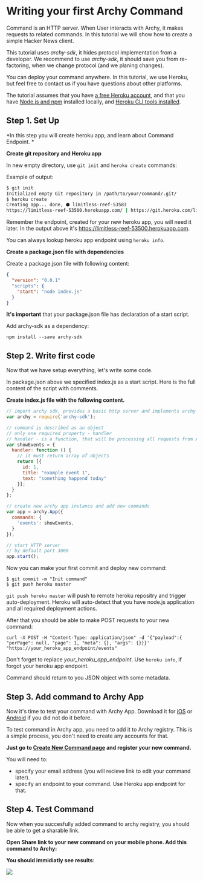 # Writing your first Archy Command

Command is an HTTP server. When User interacts with Archy, it makes requests to related commands. In this tutorial we will show how to create a simple Hacker News client.

This tutorial uses *archy-sdk*, it hides protocol implementation from a developer. We recommend to use *archy-sdk*, it should save you from re-factoring, when we change protocol (and we planing changes).

You can deploy your command anywhere. In this tutorial, we use Heroku, but feel free to contact us if you have questions about other platforms.

The tutorial assumes that you have [a free Heroku account](https://signup.heroku.com/signup/dc), and that you have [Node.js and npm](https://nodejs.org/en/download/) installed locally, and [Heroku CLI tools installed](https://devcenter.heroku.com/articles/heroku-command-line#download-and-install).

## Step 1. Set Up

*In this step you will create heroku app, and learn about Command Endpoint.
*

**Create git repository and Heroku app**

In new empty directory, use ```git init``` and ```heroku create``` commands:

Example of output:
```bash
$ git init
Initialized empty Git repository in /path/to/your/command/.git/
$ heroku create
Creating app... done, ⬢ limitless-reef-53583
https://limitless-reef-53500.herokuapp.com/ | https://git.heroku.com/limitless-reef-53500.git
``` 

Remember the endpoint, created for your new heroku app, you will need it later. In the output above it's https://limitless-reef-53500.herokuapp.com.

You can always lookup heroku app endpoint using ```heroku info```.


**Create a package.json file with dependencies**

Create a package.json file with following content:

```json
{
  "version": "0.0.1"
  "scripts": {
    "start": "node index.js"
  }
}
```
**It's important** that your package.json file has declaration of a start script.

Add archy-sdk as a dependency:

```
npm install --save archy-sdk
```


## Step 2. Write first code

Now that we have setup everything, let's write some code.

In package.json above we specified index.js as a start script. Here is the full content of the script with comments.

**Create index.js file with the following content.**

```javascript
// import archy sdk, provides a basic http server and implements archy protocol
var archy = require('archy-sdk');

// command is described as an object
// only one required property - handler
// handler - is a function, that will be processing all requests from Archy
var showEvents = {
  handler: function () {
    // it must return array of objects
    return [{
      id: 1,
      title: "example event 1",
      text: "something happend today"
    }];
  }
};

// create new archy app instance and add new commands
var app = archy.App({
  commands: {
    'events': showEvents,
  }
});

// start HTTP server
// by default port 3000
app.start();
```



Now you can make your first commit and deploy new command:

```
$ git commit -m "Init command"
$ git push heroku master
```

```git push heroku master```  will push to remote heroku repositry and trigger auto-deployment. Heroku will auto-detect that you have node.js application and all required deployment actions.

After that you should be able to make POST requests to your new command:

```
curl -X POST -H "Content-Type: application/json" -d '{"payload":{ "perPage": null, "page": 1, "meta": {}, "args": {}}}' "https://your_heroku_app_endpoint/events"
```

Don't forget to replace *your_heroku_app_endpoint*. Use ```heroku info```, if forgot your heroku app endpoint.

Command should return to you JSON object with some metadata.

## Step 3. Add command to Archy App

Now it's time to test your command with Archy App. Download it for [iOS](https://archy.ai/downloads/ios) or [Android](https://archy.ai/downloads/android) if you did not do it before.

To test command in Archy app, you need to add it to Archy registry. This is a simple process, you don't need to create any accounts for that. 

**Just go to [Create New Command page](https://archy.ai/developer/command/add) and register your new command.**

You will need to:
- specify your email address (you will recieve link to edit your command later).
- specify an endpoint to your command. Use Heroku app endpoint for that.


## Step 4. Test Command

Now when you succesfully added command to archy registry, you should be able to get a sharable link.

**Open Share link to your new command on your mobile phone. Add this command to Archy:**

**You should immidiatly see results**:

![](archy_tutorial_img_results_1_.png)